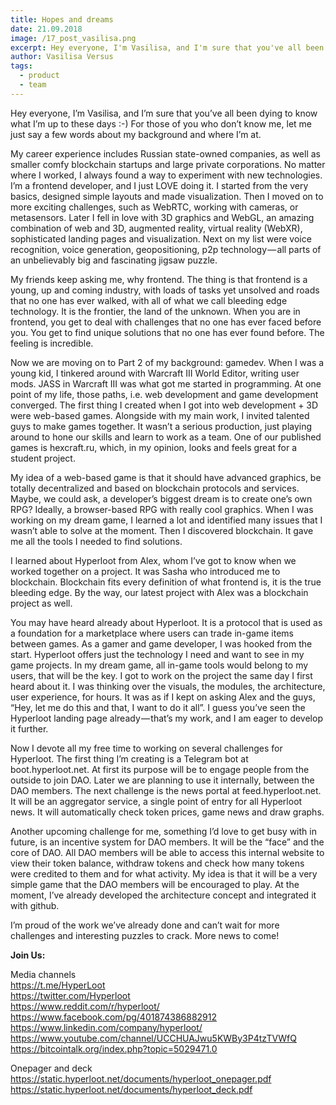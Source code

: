 ```yaml
---
title: Hopes and dreams
date: 21.09.2018
image: /17_post_vasilisa.png
excerpt: Hey everyone, I'm Vasilisa, and I'm sure that you've all been dying to know what I'm up to these days :-) For those of you who don't know me, let me just say a few words about my background and where I'm at.
author: Vasilisa Versus
tags:
  - product
  - team
---
```


Hey everyone, I’m Vasilisa, and I’m sure that you’ve all been dying to know what I’m up to these days :-) For those of you who don’t know me, let me just say a few words about my background and where I’m at.

My career experience includes Russian state-owned companies, as well as smaller comfy blockchain startups and large private corporations. No matter where I worked, I always found a way to experiment with new technologies. I’m a frontend developer, and I just LOVE doing it. I started from the very basics, designed simple layouts and made visualization. Then I moved on to more exciting challenges, such as WebRTC, working with cameras, or metasensors. Later I fell in love with 3D graphics and WebGL, an amazing combination of web and 3D, augmented reality, virtual reality (WebXR), sophisticated landing pages and visualization. Next on my list were voice recognition, voice generation, geopositioning, p2p technology — all parts of an unbelievably big and fascinating jigsaw puzzle.

My friends keep asking me, why frontend. The thing is that frontend is a young, up and coming industry, with loads of tasks yet unsolved and roads that no one has ever walked, with all of what we call bleeding edge technology. It is the frontier, the land of the unknown. When you are in frontend, you get to deal with challenges that no one has ever faced before you. You get to find unique solutions that no one has ever found before. The feeling is incredible.

Now we are moving on to Part 2 of my background: gamedev. When I was a young kid, I tinkered around with Warcraft III World Editor, writing user mods. JASS in Warcraft III was what got me started in programming. At one point of my life, those paths, i.e. web development and game development converged. The first thing I created when I got into web development + 3D were web-based games. Alongside with my main work, I invited talented guys to make games together. It wasn’t a serious production, just playing around to hone our skills and learn to work as a team. One of our published games is hexcraft.ru, which, in my opinion, looks and feels great for a student project.

My idea of a web-based game is that it should have advanced graphics, be totally decentralized and based on blockchain protocols and services. Maybe, we could ask, a developer’s biggest dream is to create one’s own RPG? Ideally, a browser-based RPG with really cool graphics. When I was working on my dream game, I learned a lot and identified many issues that I wasn’t able to solve at the moment. Then I discovered blockchain. It gave me all the tools I needed to find solutions.

I learned about Hyperloot from Alex, whom I’ve got to know when we worked together on a project. It was Sasha who introduced me to blockchain. Blockchain fits every definition of what frontend is, it is the true bleeding edge. By the way, our latest project with Alex was a blockchain project as well.

You may have heard already about Hyperloot. It is a protocol that is used as a foundation for a marketplace where users can trade in-game items between games. As a gamer and game developer, I was hooked from the start. Hyperloot offers just the technology I need and want to see in my game projects. In my dream game, all in-game tools would belong to my users, that will be the key. I got to work on the project the same day I first heard about it. I was thinking over the visuals, the modules, the architecture, user experience, for hours. It was as if I kept on asking Alex and the guys, “Hey, let me do this and that, I want to do it all”. I guess you’ve seen the Hyperloot landing page already — that’s my work, and I am eager to develop it further.

Now I devote all my free time to working on several challenges for Hyperloot. The first thing I’m creating is a Telegram bot at boot.hyperloot.net. At first its purpose will be to engage people from the outside to join DAO. Later we are planning to use it internally, between the DAO members. The next challenge is the news portal at feed.hyperloot.net. It will be an aggregator service, a single point of entry for all Hyperloot news. It will automatically check token prices, game news and draw graphs.

Another upcoming challenge for me, something I’d love to get busy with in future, is an incentive system for DAO members. It will be the “face” and the core of DAO. All DAO members will be able to access this internal website to view their token balance, withdraw tokens and check how many tokens were credited to them and for what activity. My idea is that it will be a very simple game that the DAO members will be encouraged to play. At the moment, I’ve already developed the architecture concept and integrated it with github.

I’m proud of the work we’ve already done and can’t wait for more challenges and interesting puzzles to crack. More news to come!

**Join Us:**

Media channels</br>
https://t.me/HyperLoot</br>
https://twitter.com/Hyperloot</br>
https://www.reddit.com/r/hyperloot/</br>
https://www.facebook.com/pg/401874386882912</br>
https://www.linkedin.com/company/hyperloot/</br>
https://www.youtube.com/channel/UCCHUAJwu5KWBy3P4tzTVWfQ</br>
https://bitcointalk.org/index.php?topic=5029471.0</br>

Onepager and deck</br>
https://static.hyperloot.net/documents/hyperloot_onepager.pdf</br>
https://static.hyperloot.net/documents/hyperloot_deck.pdf

